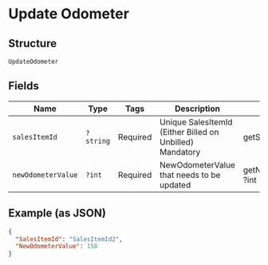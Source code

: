 
# Update Odometer

## Structure

`UpdateOdometer`

## Fields

| Name | Type | Tags | Description | Getter | Setter |
|  --- | --- | --- | --- | --- | --- |
| `salesItemId` | `?string` | Required | Unique SalesItemId (Either Billed on Unbilled)<br>Mandatory | getSalesItemId(): ?string | setSalesItemId(?string salesItemId): void |
| `newOdometerValue` | `?int` | Required | NewOdometerValue that needs to be updated | getNewOdometerValue(): ?int | setNewOdometerValue(?int newOdometerValue): void |

## Example (as JSON)

```json
{
  "SalesItemId": "SalesItemId2",
  "NewOdometerValue": 158
}
```

